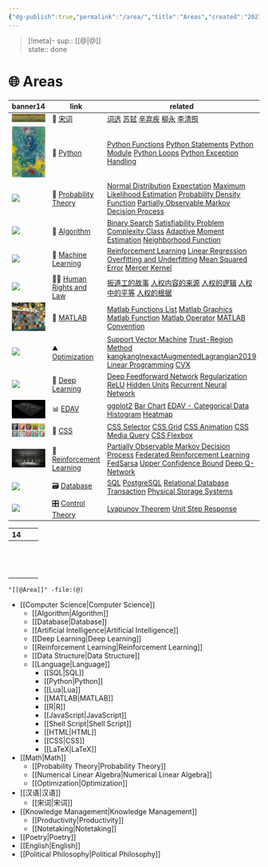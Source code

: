 ```yaml
---
{"dg-publish":true,"permalink":"/area/","title":"Areas","created":"2021-08-17T21:58:15","updated":"2023-03-29T02:01:27"}
---
```


> [!meta]-
> sup:: [[@\|@]]  
> state:: done  

# 🌐 Areas

<div><table class="dataview table-view-table"><thead class="table-view-thead"><tr class="table-view-tr-header"><th class="table-view-th"><span>banner</span><span class="dataview small-text">14</span></th><th class="table-view-th"><span>link</span></th><th class="table-view-th"><span>related</span></th></tr></thead><tbody class="table-view-tbody"><tr><td class=""><span><img src="https://raw.githubusercontent.com/zcysxy/Figurebed/master/img/%E5%8D%83%E9%87%8C%E6%B1%9F%E5%B1%B1%E5%9B%BE.jpeg" referrerpolicy="no-referrer"></span></td><td class=""><span>🏮 <a aria-label-position="top" aria-label="宋词.md" data-href="宋词.md" href="宋词.md" class="internal-link data-link-icon data-link-icon-after data-link-text" target="_blank" rel="noopener" data-link-tags="" data-link-type="index" data-link-title="宋词" data-link-path="宋词.md" data-link-state="[[%wip\|%wip]]" data-link-sup="[[@Area\|@Area]]">宋词</a></span></td><td class=""><span><a aria-label-position="top" aria-label="词选.md" data-href="词选.md" href="词选.md" class="internal-link data-link-icon data-link-icon-after data-link-text" target="_blank" rel="noopener" data-link-tags="" data-link-type="index" data-link-title="词选" data-link-path="词选.md" data-link-state="done" data-link-sup="[[宋词\|宋词]]">词选</a> <a aria-label-position="top" aria-label="苏轼.md" data-href="苏轼.md" href="苏轼.md" class="internal-link data-link-icon data-link-icon-after data-link-text" target="_blank" rel="noopener" data-link-tags="" data-link-type="note" data-link-title="苏轼" data-link-path="苏轼.md" data-link-state="done" data-link-sup="[[@People\|@People]],[[宋词\|宋词]]">苏轼</a> <a aria-label-position="top" aria-label="辛弃疾.md" data-href="辛弃疾.md" href="辛弃疾.md" class="internal-link data-link-icon data-link-icon-after data-link-text" target="_blank" rel="noopener" data-link-tags="" data-link-type="note" data-link-title="辛弃疾" data-link-path="辛弃疾.md" data-link-state="done" data-link-sup="[[宋词\|宋词]],[[@People\|@People]]">辛弃疾</a> <a aria-label-position="top" aria-label="柳永.md" data-href="柳永.md" href="柳永.md" class="internal-link data-link-icon data-link-icon-after data-link-text" target="_blank" rel="noopener" data-link-tags="" data-link-type="note" data-link-title="柳永" data-link-path="柳永.md" data-link-state="done" data-link-sup="[[宋词\|宋词]],[[@People\|@People]]">柳永</a> <a aria-label-position="top" aria-label="李清照.md" data-href="李清照.md" href="李清照.md" class="internal-link data-link-icon data-link-icon-after data-link-text" target="_blank" rel="noopener" data-link-tags="" data-link-type="note" data-link-title="李清照" data-link-path="李清照.md" data-link-state="done" data-link-sup="[[@People\|@People]],[[宋词\|宋词]]">李清照</a></span></td></tr><tr><td class=""><span><img src="https://raw.githubusercontent.com/zcysxy/Figurebed/master/img/1059-333-After-Marc-Chagall-La-flute-enchan.jpeg" referrerpolicy="no-referrer"></span></td><td class=""><span>🐍 <a aria-label-position="top" aria-label="Python.md" data-href="Python.md" href="Python.md" class="internal-link data-link-icon data-link-icon-after data-link-text" target="_blank" rel="noopener" data-link-tags="" data-link-type="index" data-link-path="Python.md" data-link-sup="[[Language\|Language]]">Python</a></span></td><td><span><a aria-label-position="top" aria-label="Python Functions.md" data-href="Python Functions.md" href="Python Functions.md" class="internal-link data-link-icon data-link-icon-after data-link-text" target="_blank" rel="noopener" data-link-tags="" data-link-type="note" data-link-path="Python Functions.md" data-link-state="done" data-link-sup="[[Python\|Python]]">Python Functions</a> <a aria-label-position="top" aria-label="Python Statements.md" data-href="Python Statements.md" href="Python Statements.md" class="internal-link data-link-icon data-link-icon-after data-link-text" target="_blank" rel="noopener" data-link-tags="" data-link-type="note" data-link-path="Python Statements.md" data-link-state="done" data-link-sup="[[Python\|Python]]">Python Statements</a> <a aria-label-position="top" aria-label="Python Module.md" data-href="Python Module.md" href="Python Module.md" class="internal-link data-link-icon data-link-icon-after data-link-text" target="_blank" rel="noopener" data-link-tags="" data-link-type="note" data-link-title="Python Modules" data-link-path="Python Module.md" data-link-state="[[%watch\|%watch]]" data-link-sup="[[Python\|Python]]">Python Module</a> <a aria-label-position="top" aria-label="Python Loops.md" data-href="Python Loops.md" href="Python Loops.md" class="internal-link data-link-icon data-link-icon-after data-link-text" target="_blank" rel="noopener" data-link-tags="" data-link-type="note" data-link-title="Python Loops" data-link-path="Python Loops.md" data-link-state="done" data-link-sup="[[Python\|Python]]">Python Loops</a> <a aria-label-position="top" aria-label="Python Exception Handling.md" data-href="Python Exception Handling.md" href="Python Exception Handling.md" class="internal-link data-link-icon data-link-icon-after data-link-text" target="_blank" rel="noopener" data-link-tags="" data-link-path="Python Exception Handling.md" data-link-sup="[[Python\|Python]]">Python Exception Handling</a></span></td></tr><tr><td class=""><span><img src="https://www.artmajeur.com/medias/hero_new/o/l/olimpia-gaia-martinelli/blog/apstrakcija-jpg.jpg" referrerpolicy="no-referrer"></span></td><td><span>🎲 <a aria-label-position="top" aria-label="Probability Theory.md" data-href="Probability Theory.md" href="Probability Theory.md" class="internal-link data-link-icon data-link-icon-after data-link-text" target="_blank" rel="noopener" data-link-tags="" data-link-type="index" data-link-title="Probability Theory" data-link-path="Probability Theory.md" data-link-state="done" data-link-sup="[[Math\|Math]]">Probability Theory</a></span></td><td><span><a aria-label-position="top" aria-label="Normal Distribution.md" data-href="Normal Distribution.md" href="Normal Distribution.md" class="internal-link data-link-icon data-link-icon-after data-link-text" target="_blank" rel="noopener" data-link-tags="" data-link-type="note" data-link-path="Normal Distribution.md" data-link-state="done" data-link-sup="[[Probability Theory\|Probability Theory]]">Normal Distribution</a> <a aria-label-position="top" aria-label="Expectation.md" data-href="Expectation.md" href="Expectation.md" class="internal-link data-link-icon data-link-icon-after data-link-text" target="_blank" rel="noopener" data-link-tags="" data-link-type="note" data-link-title="Expectation" data-link-path="Expectation.md" data-link-state="done" data-link-sup="[[Probability Theory\|Probability Theory]]">Expectation</a> <a aria-label-position="top" aria-label="Maximum Likelihood Estimation.md" data-href="Maximum Likelihood Estimation.md" href="Maximum Likelihood Estimation.md" class="internal-link data-link-icon data-link-icon-after data-link-text" target="_blank" rel="noopener" data-link-tags="" data-link-type="note" data-link-title="Maximum Likelihood Estimation" data-link-path="Maximum Likelihood Estimation.md" data-link-state="done" data-link-sup="[[Probability Theory\|Probability Theory]]">Maximum Likelihood Estimation</a> <a aria-label-position="top" aria-label="Probability Density Function.md" data-href="Probability Density Function.md" href="Probability Density Function.md" class="internal-link data-link-icon data-link-icon-after data-link-text" target="_blank" rel="noopener" data-link-tags="" data-link-type="note" data-link-title="Probability Density Function" data-link-path="Probability Density Function.md" data-link-state="done" data-link-sup="[[Probability Theory\|Probability Theory]]">Probability Density Function</a> <a aria-label-position="top" aria-label="Partially Observable Markov Decision Process.md" data-href="Partially Observable Markov Decision Process.md" href="Partially Observable Markov Decision Process.md" class="internal-link data-link-icon data-link-icon-after data-link-text" target="_blank" rel="noopener" data-link-tags="" data-link-type="note" data-link-title="Partially Observable Markov Decision Process" data-link-path="Partially Observable Markov Decision Process.md" data-link-state="done" data-link-sup="[[Reinforcement Learning\|Reinforcement Learning]],[[Probability Theory\|Probability Theory]]">Partially Observable Markov Decision Process</a></span></td></tr><tr><td><span><img src="https://sfmoma-media-dev.s3.us-west-1.amazonaws.com/www-media/2022/05/21014105/FC.671_01_H02-Artsy-JPEG_4000-pixels-long.jpg" referrerpolicy="no-referrer"></span></td><td><span>🧩 <a aria-label-position="top" aria-label="Algorithm.md" data-href="Algorithm.md" href="Algorithm.md" class="internal-link data-link-icon data-link-icon-after data-link-text" target="_blank" rel="noopener" data-link-tags="" data-link-type="index" data-link-path="Algorithm.md" data-link-state="done" data-link-sup="[[Computer Science\|Computer Science]]">Algorithm</a></span></td><td><span><a aria-label-position="top" aria-label="Binary Search.md" data-href="Binary Search.md" href="Binary Search.md" class="internal-link data-link-icon data-link-icon-after data-link-text" target="_blank" rel="noopener" data-link-tags="" data-link-type="note" data-link-title="Binary Search Algorithm" data-link-path="Binary Search.md" data-link-state="done" data-link-sup="[[Algorithm\|Algorithm]]">Binary Search</a> <a aria-label-position="top" aria-label="Satisfiability Problem.md" data-href="Satisfiability Problem.md" href="Satisfiability Problem.md" class="internal-link data-link-icon data-link-icon-after data-link-text" target="_blank" rel="noopener" data-link-tags="" data-link-type="note" data-link-title="Satisfiability Problem" data-link-path="Satisfiability Problem.md" data-link-state="done" data-link-sup="[[Algorithm\|Algorithm]]">Satisfiability Problem</a> <a aria-label-position="top" aria-label="Complexity Class.md" data-href="Complexity Class.md" href="Complexity Class.md" class="internal-link data-link-icon data-link-icon-after data-link-text" target="_blank" rel="noopener" data-link-tags="" data-link-type="note" data-link-title="Complexity Class" data-link-path="Complexity Class.md" data-link-state="done" data-link-sup="[[Algorithm\|Algorithm]]">Complexity Class</a> <a aria-label-position="top" aria-label="Adaptive Moment Estimation.md" data-href="Adaptive Moment Estimation.md" href="Adaptive Moment Estimation.md" class="internal-link data-link-icon data-link-icon-after data-link-text" target="_blank" rel="noopener" data-link-tags="" data-link-type="note" data-link-path="Adaptive Moment Estimation.md" data-link-sup="[[Algorithm\|Algorithm]],[[Gradient Descent\|Gradient Descent]]">Adaptive Moment Estimation</a> <a aria-label-position="top" aria-label="Neighborhood Function.md" data-href="Neighborhood Function.md" href="Neighborhood Function.md" class="internal-link data-link-icon data-link-icon-after data-link-text" target="_blank" rel="noopener" data-link-tags="" data-link-path="Neighborhood Function.md" data-link-sup="[[Algorithm\|Algorithm]]">Neighborhood Function</a></span></td></tr><tr><td class=""><span><img src="https://www.guggenheim.org/wp-content/uploads/1923/01/37.262_ph_web-1.jpg" referrerpolicy="no-referrer"></span></td><td><span>🤖 <a aria-label-position="top" aria-label="Machine Learning.md" data-href="Machine Learning.md" href="Machine Learning.md" class="internal-link data-link-icon data-link-icon-after data-link-text" target="_blank" rel="noopener" data-link-tags="" data-link-type="index" data-link-title="Machine Learning" data-link-path="Machine Learning.md" data-link-state="done" data-link-sup="[[Computer Science\|Computer Science]]">Machine Learning</a></span></td><td><span><a aria-label-position="top" aria-label="Reinforcement Learning.md" data-href="Reinforcement Learning.md" href="Reinforcement Learning.md" class="internal-link data-link-icon data-link-icon-after data-link-text" target="_blank" rel="noopener" data-link-tags="" data-link-type="index" data-link-path="Reinforcement Learning.md" data-link-state="[[%wip\|%wip]]" data-link-sup="[[Machine Learning\|Machine Learning]],[[Computer Science\|Computer Science]]">Reinforcement Learning</a> <a aria-label-position="top" aria-label="Linear Regression.md" data-href="Linear Regression.md" href="Linear Regression.md" class="internal-link data-link-icon data-link-icon-after data-link-text" target="_blank" rel="noopener" data-link-tags="" data-link-type="note" data-link-path="Linear Regression.md" data-link-state="done" data-link-sup="[[Regression\|Regression]],[[Machine Learning\|Machine Learning]]">Linear Regression</a> <a aria-label-position="top" aria-label="Overfitting and Underfitting.md" data-href="Overfitting and Underfitting.md" href="Overfitting and Underfitting.md" class="internal-link data-link-icon data-link-icon-after data-link-text" target="_blank" rel="noopener" data-link-tags="" data-link-type="note" data-link-path="Overfitting and Underfitting.md" data-link-state="done" data-link-sup="[[Machine Learning\|Machine Learning]]">Overfitting and Underfitting</a> <a aria-label-position="top" aria-label="Mean Squared Error.md" data-href="Mean Squared Error.md" href="Mean Squared Error.md" class="internal-link data-link-icon data-link-icon-after data-link-text" target="_blank" rel="noopener" data-link-tags="" data-link-type="note" data-link-path="Mean Squared Error.md" data-link-state="done" data-link-sup="[[Machine Learning\|Machine Learning]]">Mean Squared Error</a> <a aria-label-position="top" aria-label="Mercer Kernel.md" data-href="Mercer Kernel.md" href="Mercer Kernel.md" class="internal-link data-link-icon data-link-icon-after data-link-text" target="_blank" rel="noopener" data-link-tags="" data-link-type="note" data-link-path="Mercer Kernel.md" data-link-state="done" data-link-sup="[[Functional Analysis\|Functional Analysis]],[[Machine Learning\|Machine Learning]]">Mercer Kernel</a></span></td></tr><tr><td><span><img src="https://static3.museoreinasofia.es/sites/default/files/obras/DE00050_0.jpg" referrerpolicy="no-referrer"></span></td><td><span>🧑‍⚖️ <a aria-label-position="top" aria-label="Human Rights and Law.md" data-href="Human Rights and Law.md" href="Human Rights and Law.md" class="internal-link data-link-icon data-link-icon-after data-link-text" target="_blank" rel="noopener" data-link-tags="" data-link-type="index" data-link-path="Human Rights and Law.md" data-link-state="done" data-link-sup="[[Political Philosophy\|Political Philosophy]]">Human Rights and Law</a></span></td><td><span><a aria-label-position="top" aria-label="扳道工的故事.md" data-href="扳道工的故事.md" href="扳道工的故事.md" class="internal-link data-link-icon data-link-icon-after data-link-text" target="_blank" rel="noopener" data-link-tags="" data-link-path="扳道工的故事.md" data-link-sup="[[Human Rights and Law\|Human Rights and Law]]">扳道工的故事</a> <a aria-label-position="top" aria-label="人权内容的来源.md" data-href="人权内容的来源.md" href="人权内容的来源.md" class="internal-link data-link-icon data-link-icon-after data-link-text" target="_blank" rel="noopener" data-link-tags="" data-link-path="人权内容的来源.md" data-link-sup="[[Human Rights and Law\|Human Rights and Law]]">人权内容的来源</a> <a aria-label-position="top" aria-label="人权的逻辑.md" data-href="人权的逻辑.md" href="人权的逻辑.md" class="internal-link data-link-icon data-link-icon-after data-link-text" target="_blank" rel="noopener" data-link-tags="" data-link-path="人权的逻辑.md" data-link-sup="[[Human Rights and Law\|Human Rights and Law]]">人权的逻辑</a> <a aria-label-position="top" aria-label="人权中的平等.md" data-href="人权中的平等.md" href="人权中的平等.md" class="internal-link data-link-icon data-link-icon-after data-link-text" target="_blank" rel="noopener" data-link-tags="" data-link-path="人权中的平等.md" data-link-sup="[[Human Rights and Law\|Human Rights and Law]]">人权中的平等</a> <a aria-label-position="top" aria-label="人权的根据.md" data-href="人权的根据.md" href="人权的根据.md" class="internal-link data-link-icon data-link-icon-after data-link-text" target="_blank" rel="noopener" data-link-tags="" data-link-path="人权的根据.md" data-link-sup="[[Human Rights and Law\|Human Rights and Law]]">人权的根据</a></span></td></tr><tr><td><span><img src="https://raw.githubusercontent.com/zcysxy/Figurebed/master/img/McGee_Charles_SqAndThings_6X8_8232_master.png" referrerpolicy="no-referrer"></span></td><td><span>📐 <a aria-label-position="top" aria-label="MATLAB.md" data-href="MATLAB.md" href="MATLAB.md" class="internal-link data-link-icon data-link-icon-after data-link-text" target="_blank" rel="noopener" data-link-tags="" data-link-type="index" data-link-path="MATLAB.md" data-link-state="[[%wip\|%wip]]" data-link-sup="[[Language\|Language]]">MATLAB</a></span></td><td><span><a aria-label-position="top" aria-label="Matlab Functions List.md" data-href="Matlab Functions List.md" href="Matlab Functions List.md" class="internal-link data-link-icon data-link-icon-after data-link-text" target="_blank" rel="noopener" data-link-tags="" data-link-type="index" data-link-title="Matlab Functions List" data-link-path="Matlab Functions List.md" data-link-state="[[%wip\|%wip]]" data-link-sup="[[MATLAB\|MATLAB]]">Matlab Functions List</a> <a aria-label-position="top" aria-label="Matlab Graphics.md" data-href="Matlab Graphics.md" href="Matlab Graphics.md" class="internal-link data-link-icon data-link-icon-after data-link-text" target="_blank" rel="noopener" data-link-tags="" data-link-type="index" data-link-path="Matlab Graphics.md" data-link-sup="[[MATLAB\|MATLAB]]">Matlab Graphics</a> <a aria-label-position="top" aria-label="Matlab Function.md" data-href="Matlab Function.md" href="Matlab Function.md" class="internal-link data-link-icon data-link-icon-after data-link-text" target="_blank" rel="noopener" data-link-tags="" data-link-type="note" data-link-title="Matlab Function" data-link-path="Matlab Function.md" data-link-state="[[%wip\|%wip]]" data-link-sup="[[MATLAB\|MATLAB]]">Matlab Function</a> <a aria-label-position="top" aria-label="Matlab Operator.md" data-href="Matlab Operator.md" href="Matlab Operator.md" class="internal-link data-link-icon data-link-icon-after data-link-text" target="_blank" rel="noopener" data-link-tags="" data-link-type="note" data-link-title="Matlab Operator" data-link-path="Matlab Operator.md" data-link-state="done" data-link-sup="[[MATLAB\|MATLAB]],[[Matlab Operations\|Matlab Operations]]">Matlab Operator</a> <a aria-label-position="top" aria-label="MATLAB Convention.md" data-href="MATLAB Convention.md" href="MATLAB Convention.md" class="internal-link data-link-icon data-link-icon-after data-link-text" target="_blank" rel="noopener" data-link-tags="" data-link-type="note" data-link-title="MATLAB Convention" data-link-path="MATLAB Convention.md" data-link-state="[[%wip\|%wip]]" data-link-sup="[[MATLAB\|MATLAB]]">MATLAB Convention</a></span></td></tr><tr><td><span><img src="https://image.invaluable.com/housePhotos/arthouse/35/647135/H4502-L173901536_original.jpg" referrerpolicy="no-referrer"></span></td><td><span>⛰️ <a aria-label-position="top" aria-label="Optimization.md" data-href="Optimization.md" href="Optimization.md" class="internal-link data-link-icon data-link-icon-after data-link-text" target="_blank" rel="noopener" data-link-tags="" data-link-type="index" data-link-title="Optimization" data-link-path="Optimization.md" data-link-state="[[%wip\|%wip]]" data-link-sup="[[Math\|Math]],[[Computer Science\|Computer Science]]">Optimization</a></span></td><td><span><a aria-label-position="top" aria-label="Support Vector Machine.md" data-href="Support Vector Machine.md" href="Support Vector Machine.md" class="internal-link data-link-icon data-link-icon-after data-link-text" target="_blank" rel="noopener" data-link-tags="" data-link-type="note" data-link-path="Support Vector Machine.md" data-link-state="done" data-link-sup="[[Optimization\|Optimization]],[[Machine Learning\|Machine Learning]]">Support Vector Machine</a> <a aria-label-position="top" aria-label="Trust-Region Method.md" data-href="Trust-Region Method.md" href="Trust-Region Method.md" class="internal-link data-link-icon data-link-icon-after data-link-text" target="_blank" rel="noopener" data-link-tags="" data-link-type="note" data-link-title="Trust-Region Method" data-link-path="Trust-Region Method.md" data-link-state="done" data-link-sup="[[Optimization\|Optimization]]">Trust-Region Method</a> <a aria-label-position="top" aria-label="kangkangInexactAugmentedLagrangian2019.md" data-href="kangkangInexactAugmentedLagrangian2019.md" href="kangkangInexactAugmentedLagrangian2019.md" class="internal-link data-link-icon data-link-icon-after data-link-text" target="_blank" rel="noopener" data-link-tags="" data-link-type="note" data-link-title="An inexact augmented Lagrangian method for nonsmooth optimization on Riemannian manifold" data-link-path="kangkangInexactAugmentedLagrangian2019.md" data-link-state="[[%wip\|%wip]]" data-link-sup="[[Optimization\|Optimization]],[[@Paper\|@Paper]]">kangkangInexactAugmentedLagrangian2019</a> <a aria-label-position="top" aria-label="Linear Programming.md" data-href="Linear Programming.md" href="Linear Programming.md" class="internal-link data-link-icon data-link-icon-after data-link-text" target="_blank" rel="noopener" data-link-tags="" data-link-type="note" data-link-title="Linear Programming" data-link-path="Linear Programming.md" data-link-state="done" data-link-sup="[[Optimization\|Optimization]]">Linear Programming</a> <a aria-label-position="top" aria-label="CVX.md" data-href="CVX.md" href="CVX.md" class="internal-link data-link-icon data-link-icon-after data-link-text" target="_blank" rel="noopener" data-link-tags="" data-link-type="note" data-link-title="CVX" data-link-path="CVX.md" data-link-state="done" data-link-sup="[[App\|App]],[[Optimization\|Optimization]]">CVX</a></span></td></tr><tr><td><span><img src="https://i0.wp.com/coolhunting.com/wp-content/uploads/2018/12/quayola-promenade-02.png?w=2176&amp;ssl=1" referrerpolicy="no-referrer"></span></td><td><span>🧠 <a aria-label-position="top" aria-label="Deep Learning.md" data-href="Deep Learning.md" href="Deep Learning.md" class="internal-link data-link-icon data-link-icon-after data-link-text" target="_blank" rel="noopener" data-link-tags="" data-link-type="index" data-link-path="Deep Learning.md" data-link-state="[[%wip\|%wip]]" data-link-sup="[[Computer Science\|Computer Science]]">Deep Learning</a></span></td><td><span><a aria-label-position="top" aria-label="Deep Feedforward Network.md" data-href="Deep Feedforward Network.md" href="Deep Feedforward Network.md" class="internal-link data-link-icon data-link-icon-after data-link-text" target="_blank" rel="noopener" data-link-tags="" data-link-type="note" data-link-path="Deep Feedforward Network.md" data-link-state="done" data-link-sup="[[Deep Learning\|Deep Learning]]">Deep Feedforward Network</a> <a aria-label-position="top" aria-label="Regularization.md" data-href="Regularization.md" href="Regularization.md" class="internal-link data-link-icon data-link-icon-after data-link-text" target="_blank" rel="noopener" data-link-tags="" data-link-type="note" data-link-path="Regularization.md" data-link-state="[[%watch\|%watch]]" data-link-sup="[[Machine Learning\|Machine Learning]],[[Deep Learning\|Deep Learning]]">Regularization</a> <a aria-label-position="top" aria-label="ReLU.md" data-href="ReLU.md" href="ReLU.md" class="internal-link data-link-icon data-link-icon-after data-link-text" target="_blank" rel="noopener" data-link-tags="" data-link-type="note" data-link-path="ReLU.md" data-link-state="done" data-link-sup="[[Deep Learning\|Deep Learning]]">ReLU</a> <a aria-label-position="top" aria-label="Hidden Units.md" data-href="Hidden Units.md" href="Hidden Units.md" class="internal-link data-link-icon data-link-icon-after data-link-text" target="_blank" rel="noopener" data-link-tags="" data-link-type="note" data-link-path="Hidden Units.md" data-link-state="done" data-link-sup="[[Deep Feedforward Network\|Deep Feedforward Network]],[[Deep Learning\|Deep Learning]]">Hidden Units</a> <a aria-label-position="top" aria-label="Recurrent Neural Network.md" data-href="Recurrent Neural Network.md" href="Recurrent Neural Network.md" class="internal-link data-link-icon data-link-icon-after data-link-text" target="_blank" rel="noopener" data-link-tags="" data-link-type="note" data-link-path="Recurrent Neural Network.md" data-link-state="[[%wip\|%wip]]" data-link-sup="[[Deep Learning\|Deep Learning]]">Recurrent Neural Network</a></span></td></tr><tr><td><span><img src="https://raw.githubusercontent.com/zcysxy/Figurebed/master/img/C923056B-F009-441B-B0F4-AEA4099A941B.jpeg" referrerpolicy="no-referrer"></span></td><td><span>📊 <a aria-label-position="top" aria-label="EDAV.md" data-href="EDAV.md" href="EDAV.md" class="internal-link data-link-icon data-link-icon-after data-link-text" target="_blank" rel="noopener" data-link-tags="" data-link-type="index" data-link-title="Exploratory Data Analysis and Visualization" data-link-path="EDAV.md" data-link-state="done" data-link-sup="[[Columbia\|Columbia]]">EDAV</a></span></td><td><span><a aria-label-position="top" aria-label="ggplot2.md" data-href="ggplot2.md" href="ggplot2.md" class="internal-link data-link-icon data-link-icon-after data-link-text" target="_blank" rel="noopener" data-link-tags="" data-link-type="note" data-link-title="ggplot2" data-link-path="ggplot2.md" data-link-state="done" data-link-sup="[[EDAV\|EDAV]],[[R Package\|R Package]]">ggplot2</a> <a aria-label-position="top" aria-label="Bar Chart.md" data-href="Bar Chart.md" href="Bar Chart.md" class="internal-link data-link-icon data-link-icon-after data-link-text" target="_blank" rel="noopener" data-link-tags="" data-link-type="note" data-link-title="Bar Chart" data-link-path="Bar Chart.md" data-link-state="done" data-link-sup="[[EDAV\|EDAV]]">Bar Chart</a> <a aria-label-position="top" aria-label="EDAV - Categorical Data.md" data-href="EDAV - Categorical Data.md" href="EDAV - Categorical Data.md" class="internal-link data-link-icon data-link-icon-after data-link-text" target="_blank" rel="noopener" data-link-tags="" data-link-type="note" data-link-title="Categorical Data" data-link-path="EDAV - Categorical Data.md" data-link-state="done" data-link-sup="[[EDAV\|EDAV]]">EDAV - Categorical Data</a> <a aria-label-position="top" aria-label="Histogram.md" data-href="Histogram.md" href="Histogram.md" class="internal-link data-link-icon data-link-icon-after data-link-text" target="_blank" rel="noopener" data-link-tags="" data-link-type="note" data-link-title="Histogram" data-link-path="Histogram.md" data-link-state="done" data-link-sup="[[EDAV\|EDAV]]">Histogram</a> <a aria-label-position="top" aria-label="Heatmap.md" data-href="Heatmap.md" href="Heatmap.md" class="internal-link data-link-icon data-link-icon-after data-link-text" target="_blank" rel="noopener" data-link-tags="" data-link-type="note" data-link-title="Heatmap" data-link-path="Heatmap.md" data-link-state="done" data-link-sup="[[EDAV\|EDAV]]">Heatmap</a></span></td></tr><tr><td><span><img src="https://raw.githubusercontent.com/zcysxy/Figurebed/master/img/Andy-Warhol-Marilyn-Monroe-1967.-portfolio-of-screenprints-on-paper-in-10-parts.-each-91.4-x-91.4-cm.webp" referrerpolicy="no-referrer"></span></td><td><span>💄 <a aria-label-position="top" aria-label="CSS.md" data-href="CSS.md" href="CSS.md" class="internal-link data-link-icon data-link-icon-after data-link-text" target="_blank" rel="noopener" data-link-tags="" data-link-type="index" data-link-title="CSS" data-link-path="CSS.md" data-link-sup="[[Language\|Language]]">CSS</a></span></td><td><span><a aria-label-position="top" aria-label="CSS Selector.md" data-href="CSS Selector.md" href="CSS Selector.md" class="internal-link data-link-icon data-link-icon-after data-link-text" target="_blank" rel="noopener" data-link-tags="" data-link-type="note" data-link-title="CSS Selector" data-link-path="CSS Selector.md" data-link-state="[[%wip\|%wip]]" data-link-sup="[[CSS\|CSS]]">CSS Selector</a> <a aria-label-position="top" aria-label="CSS Grid.md" data-href="CSS Grid.md" href="CSS Grid.md" class="internal-link data-link-icon data-link-icon-after data-link-text" target="_blank" rel="noopener" data-link-tags="" data-link-title="CSS Grid" data-link-path="CSS Grid.md" data-link-sup="[[CSS\|CSS]]">CSS Grid</a> <a aria-label-position="top" aria-label="CSS Animation.md" data-href="CSS Animation.md" href="CSS Animation.md" class="internal-link data-link-icon data-link-icon-after data-link-text" target="_blank" rel="noopener" data-link-tags="" data-link-title="CSS Animation" data-link-path="CSS Animation.md" data-link-sup="[[CSS\|CSS]]">CSS Animation</a> <a aria-label-position="top" aria-label="CSS Media Query.md" data-href="CSS Media Query.md" href="CSS Media Query.md" class="internal-link data-link-icon data-link-icon-after data-link-text" target="_blank" rel="noopener" data-link-tags="" data-link-title="CSS Media Query" data-link-path="CSS Media Query.md" data-link-sup="[[CSS\|CSS]]">CSS Media Query</a> <a aria-label-position="top" aria-label="CSS Flexbox.md" data-href="CSS Flexbox.md" href="CSS Flexbox.md" class="internal-link data-link-icon data-link-icon-after data-link-text" target="_blank" rel="noopener" data-link-tags="" data-link-title="CSS Flexbox" data-link-path="CSS Flexbox.md" data-link-state="done" data-link-sup="[[CSS\|CSS]]">CSS Flexbox</a></span></td></tr><tr><td><span><img src="https://raw.githubusercontent.com/zcysxy/Figurebed/master/img/SculptureFactory_Proserpina__Thumbnail.jpg" referrerpolicy="no-referrer"></span></td><td><span>🎰 <a aria-label-position="top" aria-label="Reinforcement Learning.md" data-href="Reinforcement Learning.md" href="Reinforcement Learning.md" class="internal-link data-link-icon data-link-icon-after data-link-text" target="_blank" rel="noopener" data-link-tags="" data-link-type="index" data-link-path="Reinforcement Learning.md" data-link-state="[[%wip\|%wip]]" data-link-sup="[[Machine Learning\|Machine Learning]],[[Computer Science\|Computer Science]]">Reinforcement Learning</a></span></td><td><span><a aria-label-position="top" aria-label="Partially Observable Markov Decision Process.md" data-href="Partially Observable Markov Decision Process.md" href="Partially Observable Markov Decision Process.md" class="internal-link data-link-icon data-link-icon-after data-link-text" target="_blank" rel="noopener" data-link-tags="" data-link-type="note" data-link-title="Partially Observable Markov Decision Process" data-link-path="Partially Observable Markov Decision Process.md" data-link-state="done" data-link-sup="[[Reinforcement Learning\|Reinforcement Learning]],[[Probability Theory\|Probability Theory]]">Partially Observable Markov Decision Process</a> <a aria-label-position="top" aria-label="Federated Reinforcement Learning.md" data-href="Federated Reinforcement Learning.md" href="Federated Reinforcement Learning.md" class="internal-link data-link-icon data-link-icon-after data-link-text" target="_blank" rel="noopener" data-link-tags="" data-link-type="note" data-link-title="Federated Reinforcement Learning" data-link-path="Federated Reinforcement Learning.md" data-link-state="[[%wip\|%wip]]" data-link-sup="[[Federated Learning\|Federated Learning]],[[Reinforcement Learning\|Reinforcement Learning]]">Federated Reinforcement Learning</a> <a aria-label-position="top" aria-label="FedSarsa.md" data-href="FedSarsa.md" href="FedSarsa.md" class="internal-link data-link-icon data-link-icon-after data-link-text" target="_blank" rel="noopener" data-link-tags="" data-link-type="note" data-link-title="FedSarsa" data-link-path="FedSarsa.md" data-link-state="[[%wip\|%wip]]" data-link-sup="[[Federated Reinforcement Learning\|Federated Reinforcement Learning]],[[Reinforcement Learning\|Reinforcement Learning]]">FedSarsa</a> <a aria-label-position="top" aria-label="Upper Confidence Bound.md" data-href="Upper Confidence Bound.md" href="Upper Confidence Bound.md" class="internal-link data-link-icon data-link-icon-after data-link-text" target="_blank" rel="noopener" data-link-tags="" data-link-type="note" data-link-title="Upper Confidence Bound" data-link-path="Upper Confidence Bound.md" data-link-state="done" data-link-sup="[[Reinforcement Learning\|Reinforcement Learning]]">Upper Confidence Bound</a> <a aria-label-position="top" aria-label="Deep Q-Network.md" data-href="Deep Q-Network.md" href="Deep Q-Network.md" class="internal-link data-link-icon data-link-icon-after data-link-text" target="_blank" rel="noopener" data-link-tags="" data-link-type="note" data-link-title="Deep Q-Network" data-link-path="Deep Q-Network.md" data-link-state="done" data-link-sup="[[Reinforcement Learning\|Reinforcement Learning]]">Deep Q-Network</a></span></td></tr><tr><td><span><img src="https://images.rawpixel.com/image_1300/czNmcy1wcml2YXRlL3Jhd3BpeGVsX2ltYWdlcy93ZWJzaXRlX2NvbnRlbnQvbHIvcGRmYW1vdXNhcnRpc3RzOC1wZGZhbW91c3BhaW50aW5nMTAxMDAwMS1pbWFnZV8zLmpwZw.jpg" referrerpolicy="no-referrer"></span></td><td><span>🗃️ <a aria-label-position="top" aria-label="Database.md" data-href="Database.md" href="Database.md" class="internal-link data-link-icon data-link-icon-after data-link-text" target="_blank" rel="noopener" data-link-tags="" data-link-type="index" data-link-path="Database.md" data-link-state="[[%wip\|%wip]]" data-link-sup="[[Computer Science\|Computer Science]]">Database</a></span></td><td><span><a aria-label-position="top" aria-label="SQL.md" data-href="SQL.md" href="SQL.md" class="internal-link data-link-icon data-link-icon-after data-link-text" target="_blank" rel="noopener" data-link-tags="" data-link-type="note" data-link-state="done" data-link-path="SQL.md" data-link-sup="[[Database\|Database]],[[Language\|Language]]">SQL</a> <a aria-label-position="top" aria-label="PostgreSQL.md" data-href="PostgreSQL.md" href="PostgreSQL.md" class="internal-link data-link-icon data-link-icon-after data-link-text" target="_blank" rel="noopener" data-link-tags="" data-link-type="note" data-link-path="PostgreSQL.md" data-link-sup="[[App\|App]],[[Database\|Database]]">PostgreSQL</a> <a aria-label-position="top" aria-label="Relational Database.md" data-href="Relational Database.md" href="Relational Database.md" class="internal-link data-link-icon data-link-icon-after data-link-text" target="_blank" rel="noopener" data-link-tags="" data-link-type="index" data-link-path="Relational Database.md" data-link-state="done" data-link-sup="[[Database\|Database]]">Relational Database</a> <a aria-label-position="top" aria-label="Transaction.md" data-href="Transaction.md" href="Transaction.md" class="internal-link data-link-icon data-link-icon-after data-link-text" target="_blank" rel="noopener" data-link-tags="" data-link-type="note" data-link-path="Transaction.md" data-link-state="done" data-link-sup="[[Database\|Database]]">Transaction</a> <a aria-label-position="top" aria-label="Physical Storage Systems.md" data-href="Physical Storage Systems.md" href="Physical Storage Systems.md" class="internal-link data-link-icon data-link-icon-after data-link-text" target="_blank" rel="noopener" data-link-tags="" data-link-type="note" data-link-path="Physical Storage Systems.md" data-link-state="done" data-link-sup="[[Database\|Database]]">Physical Storage Systems</a></span></td></tr><tr><td><span><img src="https://freight.cargo.site/w/1280/q/94/i/deb4cfc484316c830b9436da53f4663dee88b1390a4b185ad10d2e4c0c112e46/tumblr_nrsl2eSN0s1s24xrxo1_1280.jpg" referrerpolicy="no-referrer"></span></td><td><span>🎛️ <a aria-label-position="top" aria-label="Control Theory.md" data-href="Control Theory.md" href="Control Theory.md" class="internal-link data-link-icon data-link-icon-after data-link-text" target="_blank" rel="noopener" data-link-tags="" data-link-type="index" data-link-title="Control Theory" data-link-path="Control Theory.md" data-link-state="[[%wip\|%wip]]" data-link-sup="[[Math\|Math]]">Control Theory</a></span></td><td><span><a aria-label-position="top" aria-label="Lyapunov Theorem.md" data-href="Lyapunov Theorem.md" href="Lyapunov Theorem.md" class="internal-link data-link-icon data-link-icon-after data-link-text" target="_blank" rel="noopener" data-link-tags="" data-link-type="note" data-link-title="Lyapunov Theorem" data-link-path="Lyapunov Theorem.md" data-link-state="[[%wip\|%wip]]" data-link-sup="[[Control Theory\|Control Theory]],[[ODE\|ODE]]">Lyapunov Theorem</a> <a aria-label-position="top" aria-label="Unit Step Response.md" data-href="Unit Step Response.md" href="Unit Step Response.md" class="internal-link data-link-icon data-link-icon-after data-link-text" target="_blank" rel="noopener" data-link-tags="" data-link-type="note" data-link-title="Unit Step Response" data-link-path="Unit Step Response.md" data-link-state="[[%watch\|%watch]]" data-link-sup="[[Control Theory\|Control Theory]]">Unit Step Response</a></span></td></tr></tbody></table></div>

<div><table class="dataview table-view-table"><thead class="table-view-thead"><tr class="table-view-tr-header"><th class="table-view-th"><span></span><span class="dataview small-text">14</span></th><th class="table-view-th"><span></span></th><th class="table-view-th"><span></span></th></tr></thead><tbody class="table-view-tbody"><tr><td><span></span></td><td><span></span></td><td><span></span></td></tr><tr><td><span></span></td><td><span></span></td><td><span></span></td></tr><tr><td><span></span></td><td><span></span></td><td><span></span></td></tr><tr><td><span></span></td><td><span></span></td><td><span></span></td></tr><tr><td><span></span></td><td><span></span></td><td><span></span></td></tr><tr><td><span></span></td><td><span></span></td><td><span></span></td></tr><tr><td><span></span></td><td><span></span></td><td><span></span></td></tr><tr><td><span></span></td><td><span></span></td><td><span></span></td></tr><tr><td><span></span></td><td><span></span></td><td><span></span></td></tr><tr><td><span></span></td><td><span></span></td><td><span></span></td></tr><tr><td><span></span></td><td><span></span></td><td><span></span></td></tr><tr><td><span></span></td><td><span></span></td><td><span></span></td></tr><tr><td><span></span></td><td><span></span></td><td><span></span></td></tr><tr><td><span></span></td><td><span></span></td><td><span></span></td></tr></tbody></table></div>

```expander
"[[@Area]]" -file:(@)
```

* [[Computer Science\|Computer Science]]
    * [[Algorithm\|Algorithm]]
    - [[Database\|Database]]
    - [[Artificial Intelligence\|Artificial Intelligence]]
    - [[Deep Learning\|Deep Learning]]
    - [[Reinforcement Learning\|Reinforcement Learning]]
    - [[Data Structure\|Data Structure]]
    - [[Language\|Language]]
        - [[SQL\|SQL]]
        - [[Python\|Python]]
        - [[Lua\|Lua]]
        - [[MATLAB\|MATLAB]]
        - [[R\|R]]
        - [[JavaScript\|JavaScript]]
        - [[Shell Script\|Shell Script]]
        - [[HTML\|HTML]]
        - [[CSS\|CSS]]
        - [[LaTeX\|LaTeX]]
* [[Math\|Math]]
    * [[Probability Theory\|Probability Theory]]
    * [[Numerical Linear Algebra\|Numerical Linear Algebra]]
    * [[Optimization\|Optimization]]
* [[汉语\|汉语]]
    * [[宋词\|宋词]]
* [[Knowledge Management\|Knowledge Management]]
    * [[Productivity\|Productivity]]
    * [[Notetaking\|Notetaking]]
* [[Poetry\|Poetry]]
* [[English\|English]]
* [[Political Philosophy\|Political Philosophy]]
 
<!-- expand end -->
